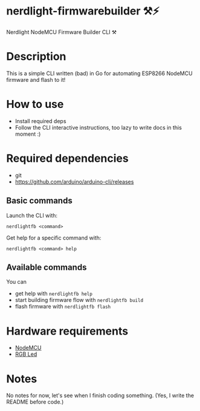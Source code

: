 # nerdlight-firmwarebuilder ⚒⚡️

Nerdlight NodeMCU Firmware Builder CLI ⚒

# Description

This is a simple CLI written (bad) in Go for automating
ESP8266 NodeMCU firmware and flash to it!

# How to use

- Install required deps
- Follow the CLI interactive instructions, too lazy to write docs in this moment :)

# Required dependencies

- git
- https://github.com/arduino/arduino-cli/releases

## Basic commands

Launch the CLI with:

```shell
nerdlightfb <command>
```

Get help for a specific command with:

```shell
nerdlightfb <command> help
```

## Available commands

You can

- get help with `nerdlightfb help`
- start building firmware flow with `nerdlightfb build`
- flash firmware with `nerdlightfb flash`

# Hardware requirements

- [NodeMCU](amazon.it/gp/product/B08J2HTG9Q/ref=ppx_yo_dt_b_search_asin_title?ie=UTF8&psc=1)
- [RGB Led](amazon.it/gp/product/B08J2HTG9Q/ref=ppx_yo_dt_b_search_asin_title?ie=UTF8&psc=1)

# Notes

No notes for now, let's see when I finish coding something.
(Yes, I write the README before code.)
